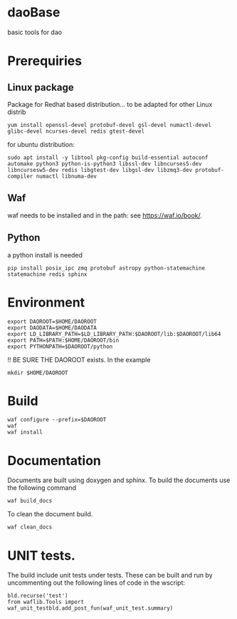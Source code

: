 # daoBase
basic tools for dao

# Prerequiries
## Linux package
Package for Redhat based distribution... to be adapted for other Linux distrib
```
yum install openssl-devel protobuf-devel gsl-devel numactl-devel glibc-devel ncurses-devel redis gtest-devel
```
for ubuntu distribution:

```
sudo apt install -y libtool pkg-config build-essential autoconf automake python3 python-is-python3 libssl-dev libncurses5-dev libncursesw5-dev redis libgtest-dev libgsl-dev libzmq3-dev protobuf-compiler numactl libnuma-dev
```

## Waf
waf needs to be installed and in the path: see https://waf.io/book/.  

## Python
a python install is needed

```
pip install posix_ipc zmq protobuf astropy python-statemachine statemachine redis sphinx
```

# Environment
```
export DAOROOT=$HOME/DAOROOT
export DAODATA=$HOME/DAODATA
export LD_LIBRARY_PATH=$LD_LIBRARY_PATH:$DAOROOT/lib:$DAOROOT/lib64
export PATH=$PATH:$HOME/DAOROOT/bin
export PYTHONPATH=$DAOROOT/python

```
!! BE SURE THE DAOROOT exists. In the example
```
mkdir $HOME/DAOROOT
```
# Build
```
waf configure --prefix=$DAOROOT
waf
waf install
```

# Documentation
Documents are built using doxygen and sphinx. To build the documents use the following command
```
waf build_docs
```

To clean the document build.
```
waf clean_docs
```


# UNIT tests.

The build include unit tests under tests. These can be built and run by uncommenting out the following lines of code in the wscript:

	bld.recurse('test')
	from waflib.Tools import
	waf_unit_testbld.add_post_fun(waf_unit_test.summary)

